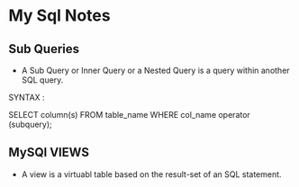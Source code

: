 # My Sql Notes

## Sub Queries

* A Sub Query or Inner Query or a Nested Query is a query within another SQL query.

SYNTAX : 

SELECT column(s)
FROM table_name
WHERE col_name operator
(subquery);

## MySQl VIEWS

* A view is a virtuabl table based on the result-set of an SQL statement.